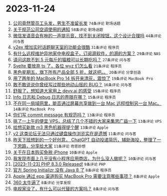 # 2023-11-24

1. [公司竟然管员工头发，男生不准留长发](https://www.v2ex.com/t/994700) `74条评论` `职场话题`
1. [关于规范公司空调使用的通知](https://www.v2ex.com/t/994729) `58条评论` `职场话题`
1. [微信发语音会有咻的一声提示音，找不到关闭按钮，这个设计合理吗](https://www.v2ex.com/t/994696) `44条评论` `问与答`
1. [v2ex 增加实时话题聊天室的功能会很酷](https://www.v2ex.com/t/994721) `31条评论` `程序员`
1. [有什么远程维护异地家中电视盒子，订阅源软件，的源的方案？](https://www.v2ex.com/t/994709) `29条评论` `NAS`
1. [请问这款不到 5 元每斤的猫粮可以长期吃吗？](https://www.v2ex.com/t/994738) `27条评论` `问与答`
1. [Svelte 要放弃 ts 了，各位 wyz 们怎么看](https://www.v2ex.com/t/994698) `21条评论` `程序员`
1. [黑色星期五，旗下所有产品全部 5 折，就这吧。。](https://www.v2ex.com/t/994710) `20条评论` `分享创造`
1. [用了两年的 MacBook Pro 14 拆开来清灰，震惊了](https://www.v2ex.com/t/994725) `19条评论` `MacBook Pro`
1. [敢不敢说说你曾经写过那些地动山摇的 BUG？](https://www.v2ex.com/t/994763) `16条评论` `问与答`
1. [舒服了，想知道大家用上 devv.ai 的感受](https://www.v2ex.com/t/994754) `15条评论` `程序员`
1. [Info 日志和 Debug 日志的界限在哪？](https://www.v2ex.com/t/994715) `15条评论` `程序员`
1. [不在同一局域网里，能否通过屏幕共享做到一台 Mac 远程控制另一台 Mac。](https://www.v2ex.com/t/994713) `14条评论` `MacBook Pro`
1. [你们写 commit message 有规范吗？](https://www.v2ex.com/t/994797) `13条评论` `程序员`
1. [挑了一上午的便宜 VPS，总结了几个不错的大家来集思广益一下](https://www.v2ex.com/t/994771) `13条评论` `VPS`
1. [给想买新款 m3 黑色机器得提个醒](https://www.v2ex.com/t/994706) `13条评论` `Apple`
1. [v2 这类论坛无法只通过键盘操作浏览实在是遗憾](https://www.v2ex.com/t/994742) `11条评论` `问与答`
1. [昨天下班想到的一个好创意， ChatGPT 自动投递简历，辅助海投，整理了一下思路，分享给大家](https://www.v2ex.com/t/994740) `11条评论` `奇思妙想`
1. [关于在日本购买免税 iPhone](https://www.v2ex.com/t/994777) `10条评论` `Apple`
1. [我发现市面上几乎没有小程序应用商店，为什么没人做呢？](https://www.v2ex.com/t/994705) `10条评论` `问与答`
1. [[2023-11-23] PHP 8.3.0 Released!](https://www.v2ex.com/t/994719) `9条评论` `PHP`
1. [官方 Spring Initializr 没有 Java 8 了](https://www.v2ex.com/t/994785) `8条评论` `程序员`
1. [Apple 通过 epp 渠道购买 MacBook Pro 需要注意哪些事项？](https://www.v2ex.com/t/994768) `8条评论` `Apple`
1. [360 太牛逼了](https://www.v2ex.com/t/994753) `8条评论` `分享发现`
1. [电视家没了，有什么可以代替的方案吗？](https://www.v2ex.com/t/994734) `8条评论` `问与答`
